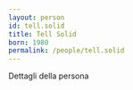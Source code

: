```yaml
---
layout: person
id: tell.solid
title: Tell Solid
born: 1980
permalink: /people/tell.solid
---
```


Dettagli della persona 